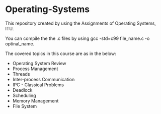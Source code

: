 # Operating-Systems

This repository created by using the Assignments of Operating Systems, ITU.

You can compile the the .c files by using gcc -std=c99 file_name.c -o optinal_name.

The covered topics in this course are as in the below:

- Operating System Review
- Process Management
- Threads
- Inter-process Communication
- IPC - Classical Problems
- Deadlock
- Scheduling
- Memory Management
- File System
